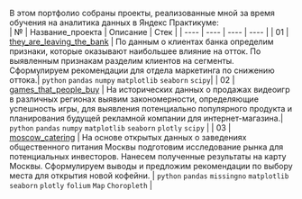 В этом портфолио собраны проекты, реализованные мной за время обучения на аналитика данных в Яндекс Практикуме: <br>
| № | Название_проекта | Описание | Стек |
| ---- | ---- | ---- | ---- |
| 01 | [they_are_leaving_the_bank](https://github.com/NucleiDatorum/Portfolio/blob/main/they_are_leaving_the_bank.ipynb) | По данным о клиентах банка определим признаки, которые оказывают наибольшее влияние на отток. По выявленным признакам разделим клиентов на сегменты. Сформулируем рекомендации для отдела маркетинга по снижению оттока.| `python` `pandas` `numpy` `matplotlib` `seaborn` `scipy`|
| 02 | [games_that_people_buy](https://github.com/NucleiDatorum/Portfolio/blob/main/games_that_people_buy.ipynb) | На исторических данных о продажах видеоигр в различных регионах выявим закономерности, определяющие успешность игры, для выявления потенциально популярного продукта и планирования будущей рекламной компании для интернет-магазина.| `python` `pandas` `numpy` `matplotlib` `seaborn` `plotly` `scipy` |
| 03 | [moscow_catering]() | На основе открытых данных о заведениях общественного питания Москвы подготовим исследование рынка для потенциальных инвесторов. Нанесем полученные результаты на карту Москвы. Сформулируем выводы и предложим рекомендации по выбору места для открытия новой кофейни. | `python` `pandas` `missingno` `matplotlib` `seaborn` `plotly` `folium` `Map` `Choropleth` |
